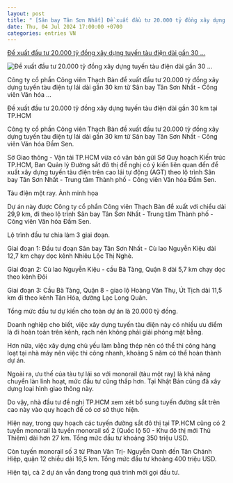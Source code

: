 ```yaml
---
layout: post
title: " [Sân bay Tân Sơn Nhất] Đề xuất đầu tư 20.000 tỷ đồng xây dựng tuyến tàu điện dài gần 30 ..."
date: Thu, 04 Jul 2024 17:00:00 +0700
categories: entries VN
---
```

[Đề xuất đầu tư 20.000 tỷ đồng xây dựng tuyến tàu điện dài gần 30 ...](https://baodautu.vn/de-xuat-dau-tu-20000-ty-dong-xay-dung-tuyen-tau-dien-dai-gan-30-km-tai-tphcm-d219301.html)

![Đề xuất đầu tư 20.000 tỷ đồng xây dựng tuyến tàu điện dài gần 30 ...](https://media.baodautu.vn/thumb_x470x250/Images/anhquan/2024/07/04/de-xuat-dau-tu-20000-ty-dong-xay-dung-tuyen-tau-dien-dai-gan-30-km-tai-tphcm1720083939.jpg)

Công ty cổ phần Công viên Thạch Bàn đề xuất đầu tư 20.000 tỷ đồng xây dựng tuyến tàu điện tự lái dài gần 30 km từ Sân bay Tân Sơn Nhất - Công viên Văn hóa ...

Đề xuất đầu tư 20.000 tỷ đồng xây dựng tuyến tàu điện dài gần 30 km tại TP.HCM

Công ty cổ phần Công viên Thạch Bàn đề xuất đầu tư 20.000 tỷ đồng xây dựng tuyến tàu điện tự lái dài gần 30 km từ Sân bay Tân Sơn Nhất - Công viên Văn hóa Đầm Sen.

Sở Giao thông - Vận tải TP.HCM vừa có văn bản gửi Sở Quy hoạch Kiến trúc TP.HCM, Ban Quản lý Đường sắt đô thị đề nghị có ý kiến liên quan đến đề xuất xây dựng tuyến tàu điện trên cao lái tự động (AGT) theo lộ trình Sân bay Tân Sơn Nhất - Trung tâm Thành phố - Công viên Văn hóa Đầm Sen.

Tàu điện một ray. Ảnh minh họa

Dự án này được Công ty cổ phần Công viên Thạch Bàn đề xuất với chiều dài 29,9 km, đi theo lộ trình Sân bay Tân Sơn Nhất - Trung tâm Thành phố - Công viên Văn hóa Đầm Sen.

Lộ trình đầu tư chia làm 3 giai đoạn.

Giai đoạn 1: Đầu tư đoạn Sân bay Tân Sơn Nhất - Cù lao Nguyễn Kiệu dài 12,7 km chạy dọc kênh Nhiêu Lộc Thị Nghè.

Giai đoạn 2: Cù lao Nguyễn Kiệu - cầu Bà Tàng, Quận 8 dài 5,7 km chạy dọc theo kênh Đôi

Giai đoạn 3: Cầu Bà Tàng, Quận 8 - giao lộ Hoàng Văn Thụ, Út Tịch dài 11,5 km đi theo kênh Tân Hóa, đường Lạc Long Quân.

Tổng mức đầu tư dự kiến cho toàn dự án là 20.000 tỷ đồng.

Doanh nghiệp cho biết, việc xây dựng tuyến tàu điện này có nhiều ưu điểm là đi hoàn toàn trên kênh, rạch nên không phải giải phóng mặt bằng.

Hơn nữa, việc xây dựng chủ yếu làm bằng thép nên có thể thi công hàng loạt tại nhà máy nên việc thi công nhanh, khoảng 5 năm có thể hoàn thành dự án.

Ngoài ra, ưu thế của tàu tự lái so với monorail (tàu một ray) là khả năng chuyển làn linh hoạt, mức đầu tư cũng thấp hơn. Tại Nhật Bản cũng đã xây dựng loại hình giao thông này.

Do vậy, nhà đầu tư đề nghị TP.HCM xem xét bổ sung tuyến đường sắt trên cao này vào quy hoạch để có cơ sở thực hiện.

Hiện nay, trong quy hoạch các tuyến đường sắt đô thị tại TP.HCM cũng có 2 tuyến monorail là tuyến monorail số 2 (Quốc lộ 50 - Khu đô thị mới Thủ Thiêm) dài hơn 27 km. Tổng mức đầu tư khoảng 350 triệu USD.

Còn tuyến monorail số 3 từ Phan Văn Trị- Nguyễn Oanh đến Tân Chánh Hiệp, quận 12 chiều dài 16,5 km. Tổng mức đầu tư khoảng 400 triệu USD.

Hiện tại, cả 2 dự án vẫn đang trong quá trình mời gọi đầu tư.

